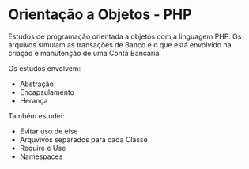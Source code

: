 <h1>Orientação a Objetos - PHP</h1>

<p>Estudos de programação orientada a objetos com a linguagem PHP.
Os arquivos simulam as transações de Banco e o que está envolvido na criação
e manutenção de uma Conta Bancária.</p>

<p>Os estudos envolvem:</p>
<ul>
  <li>Abstração</li>
  <li>Encapsulamento</li>
  <li>Herança</li>
</ul>

<p>Também estudei:</p>
<ul>
  <li>Evitar uso de else</li>
  <li>Arquvivos separados para cada Classe</li>
  <li>Require e Use</li>
  <li>Namespaces</li>
</ul>
